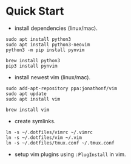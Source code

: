 # Quick Start

* install dependencies (linux/mac).

```
sudo apt install python3
sudo apt install python3-neovim
python3 -m pip install pynvim
```
```
brew install python3
pip3 install pynvim
```

* install newest vim (linux/mac).

```
sudo add-apt-repository ppa:jonathonf/vim
sudo apt update
sudo apt install vim
```
```
brew install vim
```

* create symlinks.

```
ln -s ~/.dotfiles/vimrc ~/.vimrc
ln -s ~/.dotfiles/vim ~/.vim
ln -s ~/.dotfiles/tmux.conf ~/.tmux.conf
```

* setup vim plugins using `:PlugInstall` in vim.
